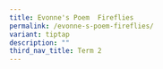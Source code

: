 ```yaml
---
title: Evonne's Poem  Fireflies
permalink: /evonne-s-poem-fireflies/
variant: tiptap
description: ""
third_nav_title: Term 2
---
```

